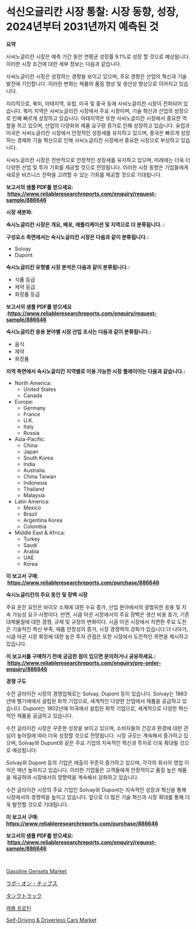 <p><h1>석신오글리칸 시장 통찰: 시장 동향, 성장, 2024년부터 2031년까지 예측된 것</h1></p><p><strong>요약</strong></p>
<p><p>사씨노글리칸 시장은 예측 기간 동안 연평균 성장률 9.1%로 성장 할 것으로 예상됩니다. 이러한 시장 조건에 대한 세부 정보는 다음과 같습니다.</p><p>사씨노글리칸 시장은 성장하는 경향을 보이고 있으며, 주요 경향은 산업의 혁신과 기술 발전에 기인합니다. 이러한 변화는 제품의 품질 향상 및 생산성 향상으로 이어지고 있습니다.</p><p>지리적으로, 북미, 아태지역, 유럽, 미국 및 중국 등에 사씨노글리칸 시장이 전파되어 있습니다. 북미 지역은 사씨노글리칸 시장에서 주요 시장이며, 기술 혁신과 산업의 성장으로 인해 빠르게 성장하고 있습니다. 아태지역은 또한 사씨노글리칸 시장에서 중요한 역할을 하고 있으며, 산업의 다양화와 제품 요구량 증가로 인해 성장하고 있습니다. 유럽과 미국은 사씨노글리칸 시장에서 안정적인 성장세를 유지하고 있으며, 중국은 빠르게 성장하는 경제와 기술 혁신으로 인해 사씨노글리칸 시장에서 중요한 시장으로 부상하고 있습니다.</p><p>사씨노글리칸 시장은 전반적으로 안정적인 성장세를 유지하고 있으며, 미래에는 더욱 더 다양한 산업 및 투자 기회를 제공할 것으로 전망됩니다. 이러한 시장 동향은 기업들에게 새로운 비즈니스 전략을 고려할 수 있는 기회를 제공할 것으로 기대됩니다.</p></p>
<p><strong>보고서의 샘플 PDF를 받으세요: &nbsp;<a href="https://www.reliableresearchreports.com/enquiry/request-sample/886646">https://www.reliableresearchreports.com/enquiry/request-sample/886646</a></strong></p>
<p><strong>시장 세분화:</strong></p>
<p><strong> 숙시노글리칸 시장은 개요, 배포, 애플리케이션 및 지역으로 더 분류됩니다. :</strong></p>
<p><strong>구성요소 측면에서는 숙시노글리칸 시장은 다음과 같이 분류됩니다.:</strong></p>
<p><ul><li>Solvay</li><li>Dupont</li></ul></p>
<p><strong> 숙시노글리칸 유형별 시장 분석은 다음과 같이 분류됩니다.:</strong></p>
<p><ul><li>식품 등급</li><li>제약 등급</li><li>화장품 등급</li></ul></p>
<p><strong>보고서의 샘플 PDF를 받으세요 :<a href="https://www.reliableresearchreports.com/enquiry/request-sample/886646">https://www.reliableresearchreports.com/enquiry/request-sample/886646</a></strong></p>
<p><strong> 숙시노글리칸 응용 분야별 시장 산업 조사는 다음과 같이 분류됩니다.:</strong></p>
<p><ul><li>음식</li><li>제약</li><li>화장품</li></ul></p>
<p><strong>지역 측면에서 숙시노글리칸 지역별로 이용 가능한 시장 플레이어는 다음과 같습니다.:</strong></p>
<p><ul>
    <li>
        North America:
        <ul>
            <li>United States</li>
            <li>Canada</li>
        </ul>
    </li>
    <li>
        Europe:
        <ul>
            <li>Germany</li>
            <li>France</li>
            <li>U.K.</li>
            <li>Italy</li>
            <li>Russia</li>
        </ul>
    </li>
    <li>
        Asia-Pacific:
        <ul>
            <li>China</li>
            <li>Japan</li>
            <li>South Korea</li>
            <li>India</li>
            <li>Australia</li>
            <li>China Taiwan</li>
            <li>Indonesia</li>
            <li>Thailand</li>
            <li>Malaysia</li>
        </ul>
    </li>
    <li>
        Latin America:
        <ul>
            <li>Mexico</li>
            <li>Brazil</li>
            <li>Argentina Korea</li>
            <li>Colombia</li>
        </ul>
    </li>
    <li>
        Middle East & Africa:
        <ul>
            <li>Turkey</li>
            <li>Saudi</li>
            <li>Arabia</li>
            <li>UAE</li>
            <li>Korea</li>
        </ul>
    </li>
    </ul></p>
<p><strong>이 보고서 구매: &nbsp;<a href="https://www.reliableresearchreports.com/purchase/886646">https://www.reliableresearchreports.com/purchase/886646</a></strong></p>
<p><strong>숙시노글리칸의 주요 동인 및 장벽 시장</strong></p>
<p><p>주요 운전 요인은 바이오 소재에 대한 수요 증가, 산업 분야에서의 광범위한 응용 및 지속 가능성 요구 사항이다. 반면, 시큼 아귄 시장에서의 주요 장벽은 생산 비용 증가, 기존 대체물질에 대한 경쟁, 규제 및 규정의 변화이다. 시큼 아귄 시장에서 직면한 주요 도전은 기술적인 혁신 부족, 제품 안정성의 증가, 시장 경쟁력의 강화가 있습니다.더 나아가, 시큼 아귄 시장 확장에 대한 높은 투자 관점은 또한 시장에서 도전적인 측면을 제시하고 있습니다.</p></p>
<p><strong>이 보고서를 구매하기 전에 궁금한 점이 있으면 문의하거나 공유하세요.: &nbsp;<a href="https://www.reliableresearchreports.com/enquiry/pre-order-enquiry/886646">https://www.reliableresearchreports.com/enquiry/pre-order-enquiry/886646</a></strong></p>
<p><strong>경쟁 구도</strong></p>
<p><p>수잔 글라이칸 시장의 경쟁업체로는 Solvay, Dupont 등이 있습니다. Solvay는 1863년에 벨기에에서 설립된 화학 기업으로, 세계적인 다양한 산업에서 제품을 공급하고 있습니다. Dupont는 1802년에 미국에서 설립된 화학 기업으로, 세계적으로 다양한 혁신적인 제품을 공급하고 있습니다.</p><p>수잔 글라이칸 시장은 꾸준한 성장을 보이고 있으며, 소비자들의 건강과 환경에 대한 관심이 높아짐에 따라 더욱 성장할 것으로 전망됩니다. 시장 규모는 계속해서 증가하고 있으며, Solvay와 Dupont와 같은 주요 기업의 지속적인 혁신과 투자로 더욱 확대될 것으로 예상됩니다.</p><p>Solvay와 Dupont 등의 기업은 매출이 꾸준히 증가하고 있으며, 각각의 회사의 영업 이익은 매년 높아지고 있습니다. 이러한 기업들은 고객들에게 안정적이고 품질 높은 제품을 제공하여 시장에서의 영향력을 계속해서 강화하고 있습니다.</p><p>수잔 글라이칸 시장의 주요 기업인 Solvay와 Dupont는 지속적인 성장과 혁신을 통해 시장에서의 경쟁력을 높이고 있습니다. 앞으로 더 많은 기술 혁신과 시장 확대를 통해 더욱 발전할 것으로 기대됩니다.</p></p>
<p><strong>이 보고서 구매: &nbsp; <a href="https://www.reliableresearchreports.com/purchase/886646">https://www.reliableresearchreports.com/purchase/886646</a></strong></p>
<p><strong>보고서의 샘플 PDF를 받으세요: &nbsp;<a href="https://www.reliableresearchreports.com/enquiry/request-sample/886646">https://www.reliableresearchreports.com/enquiry/request-sample/886646</a></strong><strong></strong></p>
<p>&nbsp;</p>
<p><p><a href="https://view.publitas.com/reportprime-1/gasoline-gensets-market-research-report-reveals-the-latest-trends-and-opportunities-of-this-market-for-period-from-2024-2031/">Gasoline Gensets Market</a></p><p><a href="https://github.com/jkjreqjscoxx7/Market-Research-Report-List-1/blob/main/913072317384.md">ラボ・オン・チップス</a></p><p><a href="https://github.com/hilmi-2a/Market-Research-Report-List-1/blob/main/377364817385.md">タンクトラック</a></p><p><a href="https://github.com/BrettWeberrt8767765/Market-Research-Report-List-1/blob/main/898302816058.md">캐롭 프로틴</a></p><p><a href="https://issuu.com/reportprime-2/docs/self-driving-driverless-cars-market-size-2030.pptx">Self-Driving & Driverless Cars Market</a></p></p>